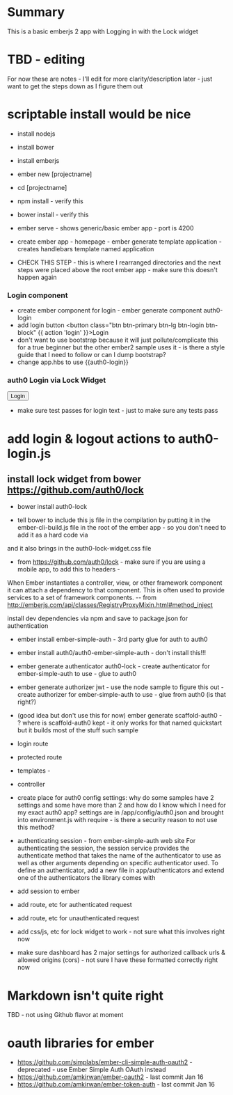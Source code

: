 # Summary 
This is a basic emberjs 2 app with Logging in with the Lock widget

# TBD - editing
For now these are notes - I'll edit for more clarity/description later - just want to get the steps down as I figure them out

# scriptable install would be nice

* install nodejs
* install bower
* install emberjs
* ember new [projectname]
* cd [projectname]
* npm install - verify this
* bower install - verify this
* ember serve - shows generic/basic ember app - port is 4200
* create ember app - homepage - ember generate template application - creates handlebars template named application


* CHECK THIS STEP - this is where I rearranged directories and the next steps were placed above the root ember app - make sure this doesn't happen again

### Login component
* create ember component for login - ember generate component auth0-login
* add login button 
    <button class="btn btn-primary btn-lg btn-login btn-block" {{ action 'login' }}>Login</button>
* don't want to use bootstrap because it will just pollute/complicate this for a true beginner but the other ember2 sample uses it - is there a style guide that I need to follow or can I dump bootstrap?
* change app.hbs to use {{auth0-login}}


<h3>auth0 Login via Lock Widget</h3>
<input id="btn-login" class="btn-login" type="submit" value="Login"/>

* make sure test passes for login text - just to make sure any tests pass

# add login & logout actions to auth0-login.js

## install lock widget from  bower https://github.com/auth0/lock
* bower install auth0-lock

* tell bower to include this js file in the compilation by putting it in the ember-cli-build.js file in the root of the ember app - so you don't need to add it as a hard code via 

<script src="bower_components/auth0-lock/build/lock.min.js"></script>

and it also brings in the auth0-lock-widget.css file 


* from https://github.com/auth0/lock - make sure if you are using a mobile app, to add this to headers - 
<meta name="viewport" content="width=device-width, initial-scale=1, maximum-scale=1, user-scalable=0"/>

When Ember instantiates a controller, view, or other framework component it can attach a dependency to that component. This is often used to provide services to a set of framework components. -- from http://emberjs.com/api/classes/RegistryProxyMixin.html#method_inject


install dev dependencies via npm and save to package.json for authentication
* ember install ember-simple-auth - 3rd party glue for auth to auth0
* ember install auth0/auth0-ember-simple-auth - don't install this!!!
* ember generate authenticator auth0-lock - create authenticator for ember-simple-auth to use - glue to auth0
* ember generate authorizer jwt - use the node sample to figure this out - create authorizer for ember-simple-auth to use - glue from auth0 (is that right?)

* (good idea but don't use this for now) ember generate scaffold-auth0 - ? where is scaffold-auth0 kept - it only works for that named quickstart but it builds most of the stuff such sample
* login route
* protected route
* templates - 
* controller


* create place for auth0 config settings: why do some samples have 2 settings and some have more than 2 and how do I know which I need for my exact auth0 app? settings are in /app/config/auth0.json and brought into environment.js with require - is there a security reason to not use this method? 

* authenticating session - from ember-simple-auth web site
For authenticating the session, the session service provides the authenticate method that takes the name of the authenticator to use as well as other arguments depending on specific authenticator used. To define an authenticator, add a new file in app/authenticators and extend one of the authenticators the library comes with

* add session to ember
* add route, etc for authenticated request
* add route, etc for unauthenticated request
* add css/js, etc for lock widget to work - not sure what this involves right now 
* make sure dashboard has 2 major settings for authorized callback urls & allowed origins (cors) - not sure I have these formatted correctly right now

# Markdown isn't quite right
TBD - not using Github flavor at moment

# oauth libraries for ember
* https://github.com/simplabs/ember-cli-simple-auth-oauth2 - deprecated - use Ember Simple Auth OAuth instead
* https://github.com/amkirwan/ember-oauth2 - last commit Jan 16
* https://github.com/amkirwan/ember-token-auth - last commit Jan 16
